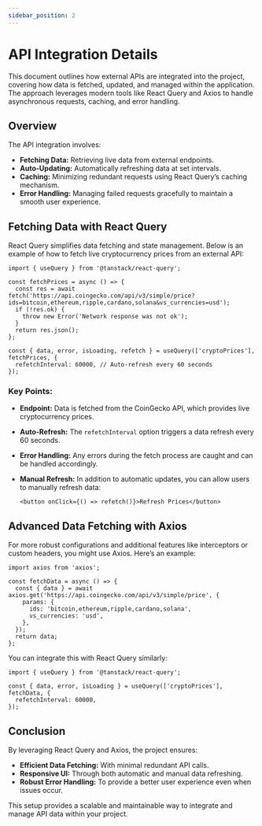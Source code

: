 ```yaml
---
sidebar_position: 2
---
```

# API Integration Details

This document outlines how external APIs are integrated into the project, covering how data is fetched, updated, and managed within the application. The approach leverages modern tools like React Query and Axios to handle asynchronous requests, caching, and error handling.

## Overview

The API integration involves:
- **Fetching Data:** Retrieving live data from external endpoints.
- **Auto-Updating:** Automatically refreshing data at set intervals.
- **Caching:** Minimizing redundant requests using React Query’s caching mechanism.
- **Error Handling:** Managing failed requests gracefully to maintain a smooth user experience.

## Fetching Data with React Query

React Query simplifies data fetching and state management. Below is an example of how to fetch live cryptocurrency prices from an external API:

```tsx
import { useQuery } from '@tanstack/react-query';

const fetchPrices = async () => {
  const res = await fetch('https://api.coingecko.com/api/v3/simple/price?ids=bitcoin,ethereum,ripple,cardano,solana&vs_currencies=usd');
  if (!res.ok) {
    throw new Error('Network response was not ok');
  }
  return res.json();
};

const { data, error, isLoading, refetch } = useQuery(['cryptoPrices'], fetchPrices, {
  refetchInterval: 60000, // Auto-refresh every 60 seconds
});
```

### Key Points:
- **Endpoint:** Data is fetched from the CoinGecko API, which provides live cryptocurrency prices.
- **Auto-Refresh:** The `refetchInterval` option triggers a data refresh every 60 seconds.
- **Error Handling:** Any errors during the fetch process are caught and can be handled accordingly.
- **Manual Refresh:** In addition to automatic updates, you can allow users to manually refresh data:
  
  ```tsx
  <button onClick={() => refetch()}>Refresh Prices</button>
  ```

## Advanced Data Fetching with Axios

For more robust configurations and additional features like interceptors or custom headers, you might use Axios. Here’s an example:

```tsx
import axios from 'axios';

const fetchData = async () => {
  const { data } = await axios.get('https://api.coingecko.com/api/v3/simple/price', {
    params: {
      ids: 'bitcoin,ethereum,ripple,cardano,solana',
      vs_currencies: 'usd',
    },
  });
  return data;
};
```

You can integrate this with React Query similarly:

```tsx
import { useQuery } from '@tanstack/react-query';

const { data, error, isLoading } = useQuery(['cryptoPrices'], fetchData, {
  refetchInterval: 60000,
});
```

## Conclusion

By leveraging React Query and Axios, the project ensures:
- **Efficient Data Fetching:** With minimal redundant API calls.
- **Responsive UI:** Through both automatic and manual data refreshing.
- **Robust Error Handling:** To provide a better user experience even when issues occur.

This setup provides a scalable and maintainable way to integrate and manage API data within your project.
```